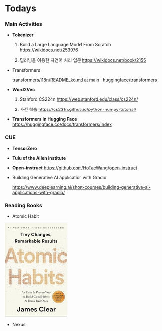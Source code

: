 # Todays



### Main Activities

* **Tokenizer**
  
  1) Build a Large Language Model From Scratch
      https://wikidocs.net/253976
  
  2) 딥러닝을 이용한 자연어 처리 입문
      https://wikidocs.net/book/2155

* Transformers

  [transformers/i18n/README_ko.md at main · huggingface/transformers](https://github.com/huggingface/transformers/blob/main/i18n/README_ko.md)

  	

* **Word2Vec**

  1) Stanford  CS224n
      https://web.stanford.edu/class/cs224n/ 

  2) 사전 학습
      https://cs231n.github.io/python-numpy-tutorial/        

  

* **Transformers in Hugging Face**
    https://huggingface.co/docs/transformers/index

    


### CUE

- **TensorZero**

- **Tulu of the Allen institute** 

- **Open-instruct**
  https://github.com/HoTaeWang/open-instruct

- Building Generative AI application with Gradio

  https://www.deeplearning.ai/short-courses/building-generative-ai-applications-with-gradio/ 



### Reading Books

*  Atomic Habit

  ![Atomic Habit](./img/atomic_habits.jpg)

* Nexus

